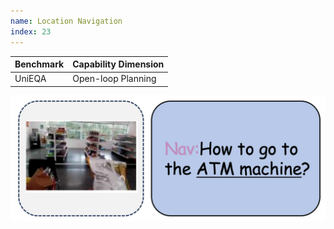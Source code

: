 ```yaml
---
name: Location Navigation
index: 23
---
```


<div class="row">
<div class="col-8">

| **Benchmark** | **Capability Dimension** |
| ------------- | ------------------------ |
| UniEQA        | Open-loop Planning       |

</div>

<div class="col-4">

![alt text](locationnavigation.png)

</div>

</div>
